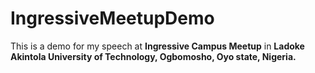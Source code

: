 # IngressiveMeetupDemo

This is a demo for my speech at **Ingressive Campus Meetup** in **Ladoke Akintola University of Technology, Ogbomosho, Oyo state, 
Nigeria.**
